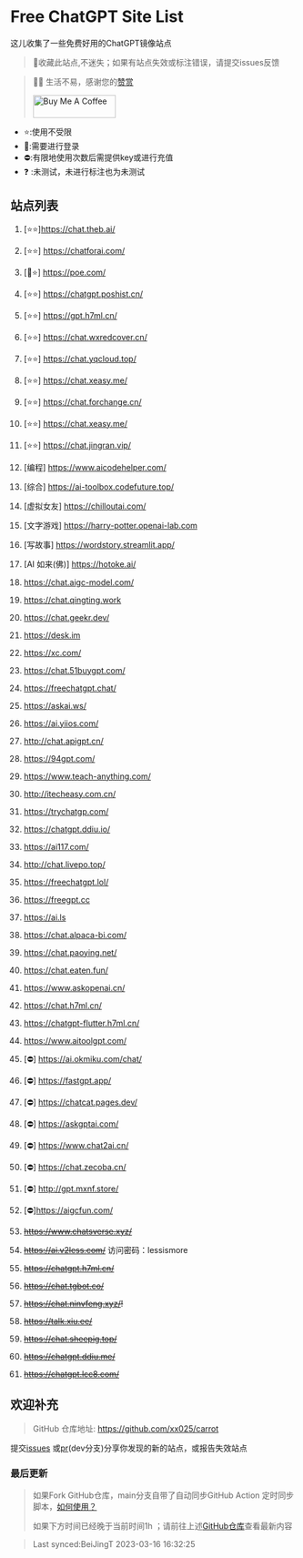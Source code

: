 # Free ChatGPT Site List

这儿收集了一些免费好用的ChatGPT镜像站点
> 🤭收藏此站点,不迷失；如果有站点失效或标注错误，请提交issues反馈

> 🧡🧡 生活不易，感谢您的[赞赏](https://xx025.github.io/pages/zs/)
>
><a href="https://xx025.github.io/pages/zs/" target="_blank"><img src="https://cdn.buymeacoffee.com/buttons/v2/default-blue.png" alt="Buy Me A Coffee" style="height: 40px !important;width: 145px !important;" ></a>

- ⭐:使用不受限
- 🔑:需要进行登录
- ⛔:有限地使用次数后需提供key或进行充值
- ❓ :未测试，未进行标注也为未测试

## 站点列表

1. [⭐⭐]https://chat.theb.ai/

2. [⭐⭐] https://chatforai.com/

3. [🔑⭐] https://poe.com/

4. [⭐⭐] https://chatgpt.poshist.cn/

5. [⭐⭐] https://gpt.h7ml.cn/

6. [⭐⭐] https://chat.wxredcover.cn/

7. [⭐⭐] https://chat.yqcloud.top/

8. [⭐⭐] https://chat.xeasy.me/

9. [⭐⭐] https://chat.forchange.cn/

10. [⭐⭐] https://chat.xeasy.me/

11. [⭐⭐] https://chat.jingran.vip/

12. [编程] https://www.aicodehelper.com/

13. [综合] https://ai-toolbox.codefuture.top/

14. [虚拟女友] https://chilloutai.com/

15. [文字游戏] https://harry-potter.openai-lab.com

16. [写故事] https://wordstory.streamlit.app/

17. [AI 如来(佛)] https://hotoke.ai/

18. https://chat.aigc-model.com/

19. https://chat.qingting.work

20. https://chat.geekr.dev/

21. https://desk.im

22. https://xc.com/

23. https://chat.51buygpt.com/

24. https://freechatgpt.chat/

25. https://askai.ws/

26. https://ai.yiios.com/

27. http://chat.apigpt.cn/

28. https://94gpt.com/

29. https://www.teach-anything.com/

30. http://itecheasy.com.cn/

31. https://trychatgp.com/

32. https://chatgpt.ddiu.io/

33. https://ai117.com/

34. http://chat.livepo.top/

35. https://freechatgpt.lol/

36. https://freegpt.cc

37. https://ai.ls

38. https://chat.alpaca-bi.com/

39. https://chat.paoying.net/

40. https://chat.eaten.fun/

41. https://www.askopenai.cn/

42. https://chat.h7ml.cn/

43. https://chatgpt-flutter.h7ml.cn/

44. https://www.aitoolgpt.com/

45. [⛔] https://ai.okmiku.com/chat/

46. [⛔] https://fastgpt.app/

47. [⛔] https://chatcat.pages.dev/

48. [⛔] https://askgptai.com/

49. [⛔] https://www.chat2ai.cn/

50. [⛔] https://chat.zecoba.cn/

51. [⛔] http://gpt.mxnf.store/

52. [⛔]https://aigcfun.com/

53. ~~https://www.chatsverse.xyz/~~

54. ~~https://ai.v2less.com/~~ 访问密码：lessismore

55. ~~https://chatgpt.h7ml.cn/~~

56. ~~https://chat.tgbot.co/~~

57. ~~https://chat.ninvfeng.xyz/!~~

58. ~~https://talk.xiu.ee/~~

59. ~~https://chat.sheepig.top/~~

60. ~~https://chatgpt.ddiu.me/~~

61. ~~https://chatgpt.lcc8.com/~~

## 欢迎补充

> GitHub 仓库地址: https://github.com/xx025/carrot

提交[issues](https://github.com/xx025/carrot/issues)
或[pr](https://github.com/xx025/carrot/blob/dev/develop.md#向dev分支提交更改)(dev分支)分享你发现的新的站点，或报告失效站点

### 最后更新

> 如果Fork GitHub仓库，main分支自带了自动同步GitHub Action
> 定时同步脚本，[如何使用？](https://github.com/xx025/carrot/blob/dev/develop.md)
>
> 如果下方时间已经晚于当前时间1h ；请前往上述[GitHub仓库](https://github.com/xx025/carrot)查看最新内容
> 

>Last synced:BeiJingT 2023-03-16 16:32:25

